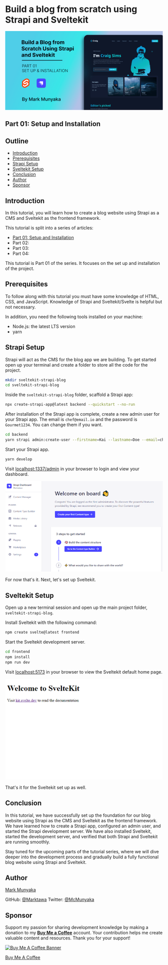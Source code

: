 <!-- # Article Title -->
# Build a blog from scratch using Strapi and Sveltekit

<!-- ![Article Cover Image](cover.png)-->
![Article Cover Image](cover.png)

<!-- # Article Subtitle -->
## **Part 01: Setup and Installation**

<!-- ## Outline -->
## Outline

- [Introduction](#introduction)
- [Prerequisites](#prerequisites)
- [Strapi Setup](#strapi-setup)
- [Sveltekit Setup](#sveltekit-setup)
- [Conclusion](#conclusion)
- [Author](#author)
- [Sponsor](#sponsor)

<!-- ## Introduction -->
## Introduction

In this tutorial, you will learn how to create a blog website using Strapi as a CMS and Sveltekit as the frontend framework.

This tutorial is split into a series of articles:

- [Part 01: Setup and Installation](github.com/Marktawa/sveltekit-strapi-blog-article)
- Part 02: 
- Part 03:
- Part 04:

This tutorial is Part 01 of the series. It focuses on the set up and installation of the project.

<!-- ## Prerequisites -->
## Prerequisites

To follow along with this tutorial you must have some knowledge of HTML, CSS, and JavaScript. Knowledge of Strapi and Sveltekit/Svelte is helpful but not necessary.

In addition, you need the following tools installed on your machine:

- Node.js: the latest LTS version
- yarn 

## Strapi Setup

Strapi will act as the CMS for the blog app we are building. To get started open up your terminal and create a folder to store all the code for the project.

```bash
mkdir sveltekit-strapi-blog
cd sveltekit-strapi-blog
```

Inside the `sveltekit-strapi-blog` folder, scaffold a Strapi app:

```bash
npx create-strapi-app@latest backend --quickstart --no-run
```

After installation of the Strapi app is complete, create a new  admin user for your Strapi app. The email is `chef@email.io` and the password is `Gourmet1234`. You can change them if you want.

```bash
cd backend
yarn strapi admin:create-user --firstname=Kai --lastname=Doe --email=chef@email.io --password=Gourmet1234
```

Start your Strapi app.

```bash
yarn develop
```

Visit [localhost:1337/admin](http://localhost:1337/admin) in your browser to login and view your dashboard.

![Strapi Admin Dashboard](strapi-admin-dashboard.png)

For now that's it. Next, let's set up Sveltekit.

## Sveltekit Setup

Open up a new terminal session and open up the main project folder, `sveltekit-strapi-blog`. 

Install Sveltekit with the following command:

```bash
npm create svelte@latest frontend
```

Start the Sveltekit development server.

```bash
cd frontend
npm install
npm run dev
```

Visit [localhost:5173](http://localhost:5173) in your browser to view the Sveltekit default home page.

![Sveltekit Default Home page](sveltekit-default-home.png)

That's it for the Sveltekit set up as well.

<!-- ## Conclusion -->
## Conclusion

In this tutorial, we have successfully set up the foundation for our blog website using Strapi as the CMS and Sveltekit as the frontend framework. We have learned how to create a Strapi app, configured an admin user, and started the Strapi development server. We have also installed Sveltekit, started the development server, and verified that both Strapi and Sveltekit are running smoothly.

Stay tuned for the upcoming parts of the tutorial series, where we will dive deeper into the development process and gradually build a fully functional blog website using Strapi and Sveltekit.

## Author

[Mark Munyaka](https://markmunyaka.com)

GitHub: [@Marktawa](https://github.com/Marktawa)
Twitter: [@McMunyaka](https://twitter.com/McMunyaka)

## Sponsor

Support my passion for sharing development knowledge by making a donation to my [**Buy Me a Coffee**](https://www.buymeacoffee.com/markmunyaka) account. Your contribution helps me create valuable content and resources. Thank you for your support!

[![Buy Me A Coffee Banner](https://res.cloudinary.com/craigsims808/image/upload/v1708089939/articles/test/buymeacoffee_lqmwjn.png)](https://www.buymeacoffee.com/markmunyaka)

[Buy Me A Coffee](https://www.buymeacoffee.com/markmunyaka)
